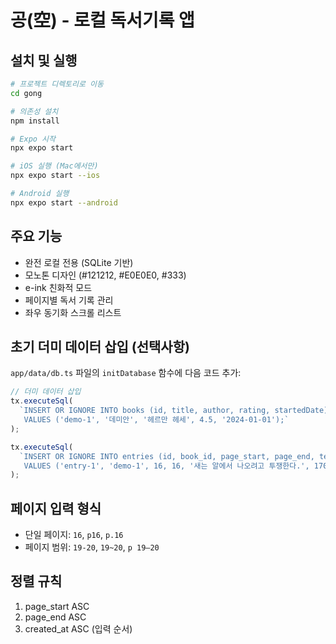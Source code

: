 # 공(空) - 로컬 독서기록 앱

## 설치 및 실행

```bash
# 프로젝트 디렉토리로 이동
cd gong

# 의존성 설치
npm install

# Expo 시작
npx expo start

# iOS 실행 (Mac에서만)
npx expo start --ios

# Android 실행
npx expo start --android
```

## 주요 기능

- 완전 로컬 전용 (SQLite 기반)
- 모노톤 디자인 (#121212, #E0E0E0, #333)
- e-ink 친화적 모드
- 페이지별 독서 기록 관리
- 좌우 동기화 스크롤 리스트

## 초기 더미 데이터 삽입 (선택사항)

`app/data/db.ts` 파일의 `initDatabase` 함수에 다음 코드 추가:

```typescript
// 더미 데이터 삽입
tx.executeSql(
  `INSERT OR IGNORE INTO books (id, title, author, rating, startedDate) 
   VALUES ('demo-1', '데미안', '헤르만 헤세', 4.5, '2024-01-01');`
);

tx.executeSql(
  `INSERT OR IGNORE INTO entries (id, book_id, page_start, page_end, text, created_at)
   VALUES ('entry-1', 'demo-1', 16, 16, '새는 알에서 나오려고 투쟁한다.', 1704067200000);`
);
```

## 페이지 입력 형식

- 단일 페이지: `16`, `p16`, `p.16`
- 페이지 범위: `19-20`, `19~20`, `p 19–20`

## 정렬 규칙

1. page_start ASC
2. page_end ASC  
3. created_at ASC (입력 순서)